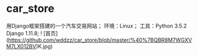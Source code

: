 # car_store
用Django框架搭建的一个汽车交易网站；
环境：Linux；
工具：Python 3.5.2   Django 1.11.8;
! [首页] (https://github.com/wddzz/car_store/blob/master/%40%7BQBR8M7WGXVM7LX012BV)K.jpg)
